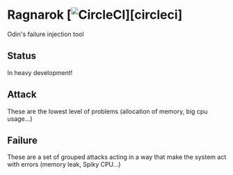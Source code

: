 # Ragnarok [![CircleCI](https://circleci.com/gh/slok/ragnarok/tree/master.svg?style=shield)][circleci]

Odin's failure injection tool

## Status

In heavy development!

## Attack

These are the lowest level of problems (allocation of memory, big cpu usage...)

## Failure

These are a set of grouped attacks acting in a way that make the system act with errors (memory leak, Spiky CPU...)
